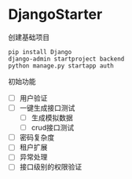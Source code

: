 # DjangoStarter

创建基础项目

```
pip install Django
django-admin startproject backend
python manage.py startapp auth

```

初始功能

* [ ] 用户验证
* [ ] 一键生成接口测试
  * [ ] 生成模拟数据
  * [ ] crud接口测试
* [ ] 密码复杂度
* [ ] 租户扩展
* [ ] 异常处理
* [ ] 接口级别的权限验证
